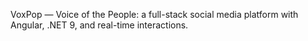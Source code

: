 VoxPop — Voice of the People: a full-stack social media platform with Angular, .NET 9, and real-time interactions.
